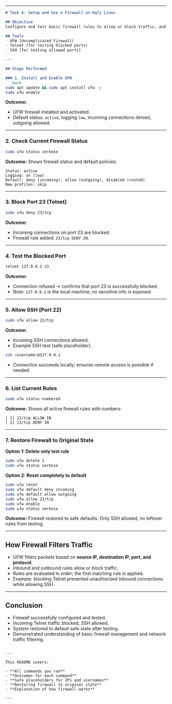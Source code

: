 
---

````markdown
# Task 4: Setup and Use a Firewall on Kali Linux

## Objective
Configure and test basic firewall rules to allow or block traffic, and understand how a firewall filters network traffic.

## Tools
- UFW (Uncomplicated Firewall)
- Telnet (for testing blocked ports)
- SSH (for testing allowed ports)

---

## Steps Performed

### 1. Install and Enable UFW
```bash
sudo apt update && sudo apt install ufw -y
sudo ufw enable
````

**Outcome:**

* UFW firewall installed and activated.
* Default status: `active`, logging `low`, incoming connections denied, outgoing allowed.

---

### 2. Check Current Firewall Status

```bash
sudo ufw status verbose
```

**Outcome:** Shows firewall status and default policies:

```
Status: active
Logging: on (low)
Default: deny (incoming), allow (outgoing), disabled (routed)
New profiles: skip
```

---

### 3. Block Port 23 (Telnet)

```bash
sudo ufw deny 23/tcp
```

**Outcome:**

* Incoming connections on port 23 are blocked.
* Firewall rule added: `23/tcp DENY IN`.

---

### 4. Test the Blocked Port

```bash
telnet 127.0.0.1 23
```

**Outcome:**

* Connection refused → confirms that port 23 is successfully blocked.
* Note: `127.0.0.1` is the local machine; no sensitive info is exposed.

---

### 5. Allow SSH (Port 22)

```bash
sudo ufw allow 22/tcp
```

**Outcome:**

* Incoming SSH connections allowed.
* Example SSH test (safe placeholder):

```bash
ssh <username>@127.0.0.1
```

* Connection succeeds locally; ensures remote access is possible if needed.

---

### 6. List Current Rules

```bash
sudo ufw status numbered
```

**Outcome:** Shows all active firewall rules with numbers:

```
[ 1] 22/tcp ALLOW IN
[ 2] 23/tcp DENY IN
```

---

### 7. Restore Firewall to Original State

**Option 1: Delete only test rule**

```bash
sudo ufw delete 2
sudo ufw status verbose
```

**Option 2: Reset completely to default**

```bash
sudo ufw reset
sudo ufw default deny incoming
sudo ufw default allow outgoing
sudo ufw allow 22/tcp
sudo ufw enable
sudo ufw status verbose
```

**Outcome:** Firewall restored to safe defaults. Only SSH allowed, no leftover rules from testing.

---

## How Firewall Filters Traffic

* UFW filters packets based on **source IP, destination IP, port, and protocol**.
* Inbound and outbound rules allow or block traffic.
* Rules are evaluated in order; the first matching rule is applied.
* Example: blocking Telnet prevented unauthorized inbound connections while allowing SSH.

---

## Conclusion

* Firewall successfully configured and tested.
* Incoming Telnet traffic blocked, SSH allowed.
* System restored to default safe state after testing.
* Demonstrated understanding of basic firewall management and network traffic filtering.

```

---

This README covers:  

- **All commands you ran**  
- **Outcomes for each command**  
- **Safe placeholders for IPs and usernames**  
- **Restoring firewall to original state**  
- **Explanation of how firewall works**    

---

